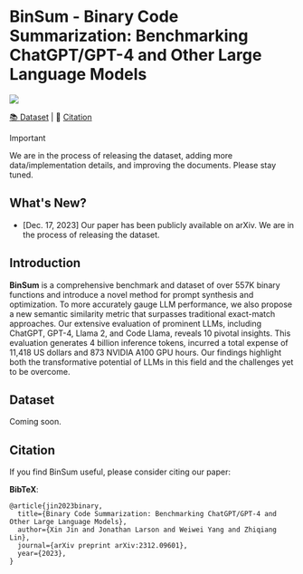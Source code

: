 # **BinSum** - Binary Code Summarization: Benchmarking ChatGPT/GPT-4 and Other Large Language Models

<p align="left">
    <a href="https://arxiv.org/abs/2312.09601"><img src="https://img.shields.io/badge/arXiv-2312.02120-b31b1b.svg?style=for-the-badge">
<!--     <a href="https://opensource.org/license/mit/"><img src="https://img.shields.io/badge/License-MIT-blue.svg?style=for-the-badge"> -->
</p>

<p align="left">
    📚&nbsp;<a href="#-**dataset**">Dataset</a>
    | 📝&nbsp;<a href="#-**citation**">Citation</a>
</p>

> [!IMPORTANT]
> We are in the process of releasing the dataset, adding more data/implementation details, and improving the documents. Please stay tuned.

## **What's New?**

- [Dec. 17, 2023] Our paper has been publicly available on arXiv. We are in the process of releasing the dataset.

<!-- ## **Highlights** -->

<!-- ## **Table of Contents** -->

## **Introduction**

**BinSum** is a comprehensive benchmark and dataset of over 557K binary functions and introduce a novel method for prompt synthesis and optimization. To more accurately gauge LLM performance, we also propose a new semantic similarity metric that surpasses traditional exact-match approaches. Our extensive evaluation of prominent LLMs, including ChatGPT, GPT-4, Llama 2, and Code Llama, reveals 10 pivotal insights. This evaluation generates 4 billion inference tokens, incurred a total expense of 11,418 US dollars and 873 NVIDIA A100 GPU hours. Our findings highlight both the transformative potential of LLMs in this field and the challenges yet to be overcome.

## **Dataset**

Coming soon.

## **Citation**

If you find BinSum useful, please consider citing our paper:

**BibTeX**:
```plaintext
@article{jin2023binary,
  title={Binary Code Summarization: Benchmarking ChatGPT/GPT-4 and Other Large Language Models},
  author={Xin Jin and Jonathan Larson and Weiwei Yang and Zhiqiang Lin},
  journal={arXiv preprint arXiv:2312.09601},
  year={2023},
}
```
